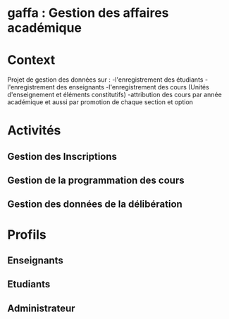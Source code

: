 # gaffa : Gestion des affaires académique
# Context
Projet de gestion des données sur :
-l'enregistrement des étudiants
-l'enregistrement des enseignants
-l'enregistrement des cours (Unités d'enseignement et éléments constitutifs)
-attribution des cours par année académique et aussi par promotion de chaque section et option
# Activités
## Gestion des Inscriptions
## Gestion de la programmation des cours
## Gestion des données de la délibération 
# Profils
## Enseignants
## Etudiants
## Administrateur
